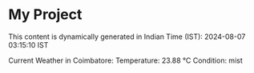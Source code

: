# My Project

This content is dynamically generated in Indian Time (IST): 2024-08-07 03:15:10 IST


Current Weather in Coimbatore:
Temperature: 23.88 °C
Condition: mist
